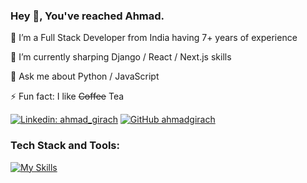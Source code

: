 ### Hey 👋, You've reached Ahmad.

🔭 I’m a Full Stack Developer from India having 7+ years of experience

🌱 I’m currently sharping Django / React / Next.js skills

💬 Ask me about Python / JavaScript

⚡ Fun fact: I like ~~Coffee~~ Tea


[![Linkedin: ahmad_girach](https://img.shields.io/badge/ahmad_girach-blue?style=flat-square&logo=Linkedin&logoColor=white&link=https://linkedin.com/ahmad-girach/in/7bb22aa4)](https://linkedin.com/in/ahmad-girach-7bb22aa4)
[![GitHub ahmadgirach](https://img.shields.io/github/followers/ahmadgirach?label=follow&style=social)](https://github.com/ahmadgirach)

### **Tech Stack and Tools:**
[![My Skills](https://skillicons.dev/icons?i=html,css,sass,tailwind,styledcomponents,py,js,ts,django,nodejs,express,mongodb,mysql,postgres,angular,react,nextjs,vscode,git,github,bash,netlify,postman)](https://skillicons.dev)

